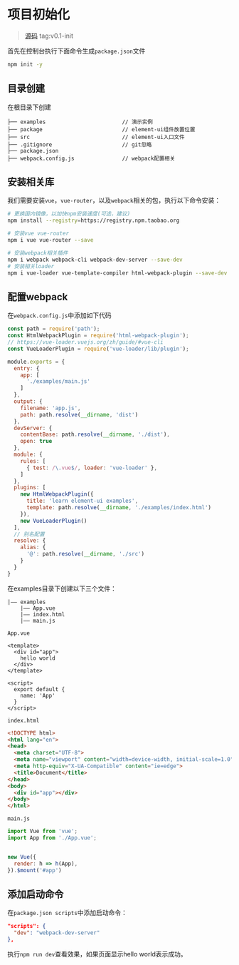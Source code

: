 # 项目初始化
> [源码](https://github.com/xiaofeng-bm/learn-element-ui) tag:v0.1-init

首先在控制台执行下面命令生成`package.json`文件
```bash
npm init -y
```
## 目录创建
在根目录下创建
``` 
├── examples                        // 演示实例
├── package                         // element-ui组件放置位置
├── src                             // element-ui入口文件
├── .gitignore                      // git忽略
├── package.json
├── webpack.config.js               // webpack配置相关
```

## 安装相关库
我们需要安装`vue`，`vue-router`，以及`webpack`相关的包，执行以下命令安装：
```bash
# 更换国内镜像，以加快npm安装速度(可选，建议)
npm install --registry=https://registry.npm.taobao.org

# 安装vue vue-router
npm i vue vue-router --save

# 安装webpack相关插件 
npm i webpack webpack-cli webpack-dev-server --save-dev
# 安装相关loader
npm i vue-loader vue-template-compiler html-webpack-plugin --save-dev
```


## 配置webpack
在`webpack.config.js`中添加如下代码
```js
const path = require('path');
const HtmlWebpackPlugin = require('html-webpack-plugin');
// https://vue-loader.vuejs.org/zh/guide/#vue-cli
const VueLoaderPlugin = require('vue-loader/lib/plugin');

module.exports = {
  entry: {
    app: [
      './examples/main.js'
    ]
  },
  output: {
    filename: 'app.js',
    path: path.resolve(__dirname, 'dist')
  },
  devServer: {
    contentBase: path.resolve(__dirname, './dist'),
    open: true
  },
  module: {
    rules: [
      { test: /\.vue$/, loader: 'vue-loader' },
    ]
  },
  plugins: [
    new HtmlWebpackPlugin({
      title: 'learn element-ui examples',
      template: path.resolve(__dirname, './examples/index.html')
    }),
    new VueLoaderPlugin()
  ],
  // 别名配置
  resolve: {
    alias: {
      '@': path.resolve(__dirname, './src')
    }
  }
}
```

在examples目录下创建以下三个文件：
```
|—— examples
    |—— App.vue
    |—— index.html
    |—— main.js
```
`App.vue`
```vue
<template>
  <div id="app">
    hello world
  </div>
</template>

<script>
  export default {
    name: 'App'
  }
</script>
```
`index.html`
```html
<!DOCTYPE html>
<html lang="en">
<head>
  <meta charset="UTF-8">
  <meta name="viewport" content="width=device-width, initial-scale=1.0">
  <meta http-equiv="X-UA-Compatible" content="ie=edge">
  <title>Document</title>
</head>
<body>
  <div id="app"></div>
</body>
</html>
```
`main.js`
```js
import Vue from 'vue';
import App from './App.vue';


new Vue({
  render: h => h(App),
}).$mount('#app')
```

## 添加启动命令
在`package.json scripts`中添加启动命令：
```json
"scripts": {
  "dev": "webpack-dev-server"
},
```
执行`npm run dev`查看效果，如果页面显示hello world表示成功。

